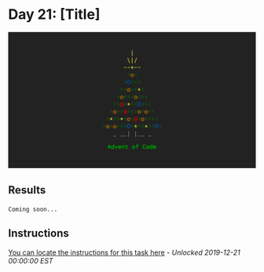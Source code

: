 # Day 21: [Title]

![Advent of Code 2019 PHP solutions](https://raw.githubusercontent.com/aran112000/Advent-of-Code-2019-PHP/master/aoc.png "Advent of Code 2019")

## Results
```console
Coming soon...
```

## Instructions
[You can locate the instructions for this task here](https://adventofcode.com/2019/day/21) - *Unlocked 2019-12-21 00:00:00 EST*